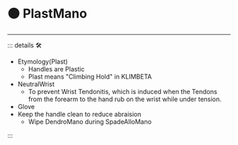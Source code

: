 # 🟠 <motor>PlastMano</motor>

---

<!-- =================================================== -->
<!-- =================================================== -->
<!-- =================================================== -->
<!-- =================================================== -->
<!-- =================================================== -->
::: details 🛠

- Etymology(Plast)
    - Handles are Plastic
    - Plast means "Climbing Hold" in KLIMBETA
- NeutralWrist
    - To prevent Wrist Tendonitis, which is induced when the Tendons from the forearm to the hand rub on the wrist while under tension.
- Glove
- Keep the handle clean to reduce abraision
    - Wipe DendroMano during SpadeAlloMano

:::
